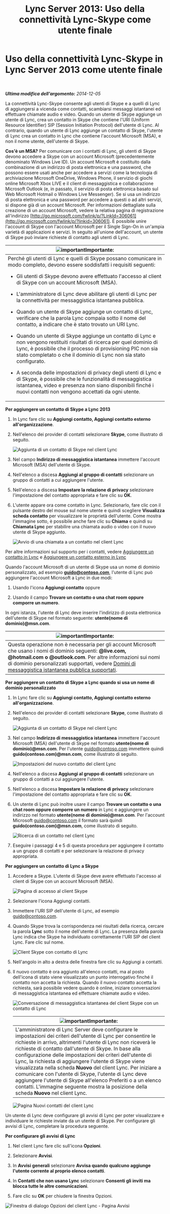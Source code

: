 ﻿---
title: 'Lync Server 2013: Uso della connettività Lync-Skype come utente finale'
TOCTitle: Uso della connettività Lync-Skype come utente finale
ms:assetid: ad22f731-118c-4349-8790-b1a72941cbdd
ms:mtpsurl: https://technet.microsoft.com/it-it/library/Dn440175(v=OCS.15)
ms:contentKeyID: 59602744
ms.date: 08/24/2015
mtps_version: v=OCS.15
ms.translationtype: HT
---

# Uso della connettività Lync-Skype in Lync Server 2013 come utente finale

 

_**Ultima modifica dell'argomento:** 2014-12-05_

La connettività Lync-Skype consente agli utenti di Skype e a quelli di Lync di aggiungersi a vicenda come contatti, scambiarsi messaggi istantanei ed effettuare chiamate audio e video. Quando un utente di Skype aggiunge un utente di Lync, crea un contatto in Skype che contiene l'URI (Uniform Resource Identifier) SIP (Session Initiation Protocol) dell'utente di Lync. Al contrario, quando un utente di Lync aggiunge un contatto di Skype, l'utente di Lync crea un contatto in Lync che contiene l'account Microsoft (MSA), e non il nome utente, dell'utente di Skype.

**Cos'è un MSA?** Per comunicare con i contatti di Lync, gli utenti di Skype devono accedere a Skype con un account Microsoft (precedentemente denominato Windows Live ID). Un account Microsoft è costituito dalla combinazione di un indirizzo di posta elettronica e una password, che possono essere usati anche per accedere a servizi come la tecnologia di archiviazione Microsoft OneDrive, Windows Phone, il servizio di giochi online Microsoft Xbox LIVE e il client di messaggistica e collaborazione Microsoft Outlook (e, in passato, il servizio di posta elettronica basato sul Web Microsoft Hotmail o Windows Live Messenger). Se si usa un indirizzo di posta elettronica e una password per accedere a questi o ad altri servizi, si dispone già di un account Microsoft. Per informazioni dettagliate sulla creazione di un account Microsoft, vedere la relativa pagina di registrazione all'indirizzo [http://go.microsoft.com/fwlink/p/?LinkId=306061](http://go.microsoft.com/fwlink/p/?linkid=306061). È possibile unire l'account di Skype con l'account Microsoft per il Single Sign-On in un'ampia varietà di applicazioni e servizi. In seguito all'unione dell'account, un utente di Skype può inviare richieste di contatto agli utenti di Lync.

<table>
<colgroup>
<col style="width: 100%" />
</colgroup>
<thead>
<tr class="header">
<th><img src="images/Gg412908.important(OCS.15).gif" title="important" alt="important" />Importante:</th>
</tr>
</thead>
<tbody>
<tr class="odd">
<td>Perché gli utenti di Lync e quelli di Skype possano comunicare in modo completo, devono essere soddisfatti i requisiti seguenti:
<ul>
<li><p>Gli utenti di Skype devono avere effettuato l'accesso al client di Skype con un account Microsoft (MSA).</p></li>
<li><p>L'amministratore di Lync deve abilitare gli utenti di Lync per la connettività per messaggistica istantanea pubblica.</p></li>
<li><p>Quando un utente di Skype aggiunge un contatto di Lync, verificare che la parola Lync compaia sotto il nome del contatto, a indicare che è stato trovato un URI Lync.</p></li>
<li><p>Quando un utente di Skype aggiunge un contatto di Lync e non vengono restituiti risultati di ricerca per quel dominio di Lync, è possibile che il processo di provisioning PIC non sia stato completato o che il dominio di Lync non sia stato configurato.</p></li>
<li><p>A seconda delle impostazioni di privacy degli utenti di Lync e di Skype, è possibile che le funzionalità di messaggistica istantanea, video e presenza non siano disponibili finché i nuovi contatti non vengono accettati da ogni utente.</p></li>
</ul></td>
</tr>
</tbody>
</table>


**Per aggiungere un contatto di Skype a Lync 2013**

1.  In Lync fare clic su **Aggiungi contatto, Aggiungi contatto esterno all'organizzazione**.

2.  Nell'elenco dei provider di contatti selezionare **Skype**, come illustrato di seguito.
    
    ![Aggiunta di un contatto di Skype nel client Lync](images/Dn440175.ac4e2f21-c1d9-47d8-b99e-d49fe4eb36d7(OCS.15).jpg "Aggiunta di un contatto di Skype nel client Lync")

3.  Nel campo **Indirizzo di messaggistica istantanea** immettere l'account Microsoft (MSA) dell'utente di Skype.

4.  Nell'elenco a discesa **Aggiungi al gruppo di contatti** selezionare un gruppo di contatti a cui aggiungere l'utente.

5.  Nell'elenco a discesa **Impostare la relazione di privacy** selezionare l'impostazione del contatto appropriata e fare clic su **OK**.

6.  L'utente appare ora come contatto in Lync. Selezionarlo, fare clic con il pulsante destro del mouse sul nome utente e quindi scegliere **Visualizza scheda contatto** per visualizzare le proprietà dell'utente. Come mostra l'immagine sotto, è possibile anche fare clic su **Chiama** e quindi su **Chiamata Lync** per stabilire una chiamata audio o video con il nuovo utente di Skype aggiunto.
    
    ![Avvio di una chiamata a un contatto nel client Lync](images/Dn440175.cd7cb21a-87f7-4bfa-b30c-980d4098d226(OCS.15).jpg "Avvio di una chiamata a un contatto nel client Lync")

Per altre informazioni sul supporto per i contatti, vedere [Aggiungere un contatto in Lync](http://office.microsoft.com/it-it/office365-lync-online-help/add-a-contact-in-lync-ha102828922.aspx) e [Aggiungere un contatto esterno in Lync](http://office.microsoft.com/it-it/office365-lync-online-help/add-an-external-contact-in-lync-ha104038998.aspx?ctt=5%26origin=ha102828922)

Quando l'account Microsoft di un utente di Skype usa un nome di dominio personalizzato, ad esempio **guido@contoso.com**, l'utente di Lync può aggiungere l'account Microsoft a Lync in due modi:

1.  Usando l'icona **Aggiungi contatto** oppure

2.  Usando il campo **Trovare un contatto o una chat room oppure comporre un numero**.

In ogni istanza, l'utente di Lync deve inserire l'indirizzo di posta elettronica dell'utente di Skype nel formato seguente: **utente(nome di dominio)@msn.com**.

<table>
<thead>
<tr class="header">
<th><img src="images/Gg412908.important(OCS.15).gif" title="important" alt="important" />Importante:</th>
</tr>
</thead>
<tbody>
<tr class="odd">
<td>Questa operazione non è necessaria per gli account Microsoft che usano i nomi di dominio seguenti: <strong>@live.com, @hotmail.com o @outlook.com</strong>. Per altre informazioni sui nomi di dominio personalizzati supportati, vedere <a href="http://support.microsoft.com/kb/897567">Domini di messaggistica istantanea pubblica supportati</a>.</td>
</tr>
</tbody>
</table>


**Per aggiungere un contatto di Skype a Lync quando si usa un nome di dominio personalizzato**

1.  In Lync fare clic su **Aggiungi contatto, Aggiungi contatto esterno all'organizzazione**.

2.  Nell'elenco dei provider di contatti selezionare **Skype**, come illustrato di seguito.
    
    ![Aggiunta di un contatto di Skype nel client Lync](images/Dn440175.ac4e2f21-c1d9-47d8-b99e-d49fe4eb36d7(OCS.15).jpg "Aggiunta di un contatto di Skype nel client Lync")

3.  Nel campo **Indirizzo di messaggistica istantanea** immettere l'account Microsoft (MSA) dell'utente di Skype nel formato **utente(nome di dominio)@msn.com**. Per l'utente guido@contoso.com immettere quindi **guido(contoso.com)@msn.com**, come illustrato di seguito.
    
    ![Impostazioni del nuovo contatto del client Lync](images/Dn440175.422e69b5-2c0c-4260-858f-f10309af772f(OCS.15).jpg "Impostazioni del nuovo contatto del client Lync")

4.  Nell'elenco a discesa **Aggiungi al gruppo di contatti** selezionare un gruppo di contatti a cui aggiungere l'utente.

5.  Nell'elenco a discesa **Impostare la relazione di privacy** selezionare l'impostazione del contatto appropriata e fare clic su **OK**.

6.  Un utente di Lync può inoltre usare il campo **Trovare un contatto o una chat room oppure comporre un numero** in Lync e aggiungere un indirizzo nel formato **utente(nome di dominio)@msn.com**. Per l'account Microsoft guido@contoso.com il formato sarà quindi **guido(contoso.com)@msn.com**, come illustrato di seguito.
    
    ![Ricerca di un contatto nel client Lync](images/Dn440175.69787db8-f9b9-49e5-b197-b90b10393301(OCS.15).jpg "Ricerca di un contatto nel client Lync")

7.  Eseguire i passaggi 4 e 5 di questa procedura per aggiungere il contatto a un gruppo di contatti e per selezionare la relazione di privacy appropriata.

**Per aggiungere un contatto di Lync a Skype**

1.  Accedere a Skype. L'utente di Skype deve avere effettuato l'accesso al client di Skype con un account Microsoft (MSA).
    
    ![Pagina di accesso al client Skype](images/Dn440175.b4fd7c5a-be35-4205-80c7-872863b7a91d(OCS.15).jpg "Pagina di accesso al client Skype")

2.  Selezionare l'icona Aggiungi contatti.

3.  Immettere l'URI SIP dell'utente di Lync, ad esempio guido@contoso.com.

4.  Quando Skype trova la corrispondenza nei risultati della ricerca, cercare la parola **Lync** sotto il nome dell'utente di Lync. La presenza della parola Lync indica che Skype ha individuato correttamente l'URI SIP del client Lync. Fare clic sul nome.
    
    ![Client Skype con contatto di Lync](images/Dn440175.4e690a72-1a54-4442-89cf-0fb45ac5f56a(OCS.15).jpg "Client Skype con contatto di Lync")

5.  Nell'angolo in alto a destra delle finestra fare clic su Aggiungi a contatti.

6.  Il nuovo contatto è ora aggiunto all'elenco contatti, ma al posto dell'icona di stato viene visualizzato un punto interrogativo finché il contatto non accetta la richiesta. Quando il nuovo contatto accetta la richiesta, sarà possibile vedere quando è online, iniziare conversazioni di messaggistica istantanea ed effettuare chiamate audio e video.
    
    ![Conversazione di messaggistica istantanea del client Skype con un contatto di Lync](images/Dn440175.86ca6f81-4db9-45ba-8511-1f7541aaf066(OCS.15).jpg "Conversazione di messaggistica istantanea del client Skype con un contatto di Lync")
    
    <table>
    <thead>
    <tr class="header">
    <th><img src="images/Gg412908.important(OCS.15).gif" title="important" alt="important" />Importante:</th>
    </tr>
    </thead>
    <tbody>
    <tr class="odd">
    <td>L'amministratore di Lync Server deve configurare le impostazioni dei criteri dell'utente di Lync per consentire le richieste in arrivo, altrimenti l'utente di Lync non riceverà le richieste di contatto dall'utente di Skype. In base alla configurazione delle impostazioni dei criteri dell'utente di Lync, la richiesta di aggiungere l'utente di Skype viene visualizzata nella scheda <strong>Nuovo</strong> del client Lync. Per iniziare a comunicare con l'utente di Skype, l'utente di Lync deve aggiungere l'utente di Skype all'elenco Preferiti o a un elenco contatti. L'immagine seguente mostra la posizione della scheda <strong>Nuovo</strong> nel client Lync.</td>
    </tr>
    </tbody>
    </table>
    
    ![Pagina Nuovi contatti del client Lync](images/Dn440175.b1cf8570-1401-47d9-ab14-b04f0d7e8a7a(OCS.15).jpg "Pagina Nuovi contatti del client Lync")

Un utente di Lync deve configurare gli avvisi di Lync per poter visualizzare e individuare le richieste inviate da un utente di Skype. Per configurare gli avvisi di Lync, completare la procedura seguente.

**Per configurare gli avvisi di Lync**

1.  Nel client Lync fare clic sull'icona **Opzioni**.

2.  Selezionare **Avvisi**.

3.  In **Avvisi generali** selezionare **Avvisa quando qualcuno aggiunge l'utente corrente al proprio elenco contatti**.

4.  In **Contatti che non usano Lync** selezionare **Consenti gli inviti ma blocca tutte le altre comunicazioni**.

5.  Fare clic su **OK** per chiudere la finestra Opzioni.

![Finestra di dialogo Opzioni del client Lync - Pagina Avvisi](images/Dn440175.b36ed67f-f394-4f66-b60a-b74793001bfc(OCS.15).jpg "Finestra di dialogo Opzioni del client Lync - Pagina Avvisi")

